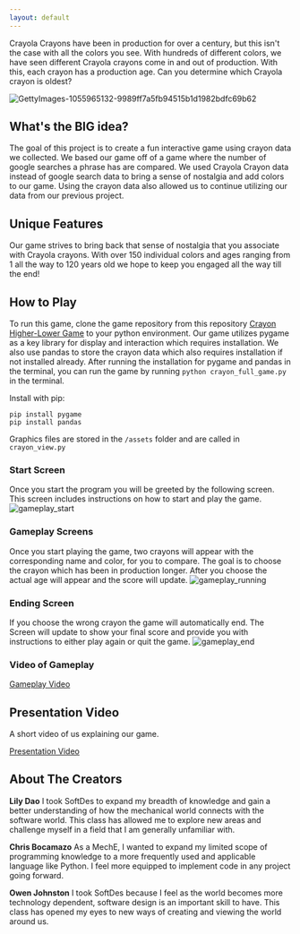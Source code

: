 ```yaml
---
layout: default
---
```

Crayola Crayons have been in production for over a century, but this isn't the case with all the colors you see. With hundreds of different colors, we have seen different Crayola crayons come in and out of production. With this, each crayon has a production age. Can you determine which Crayola crayon is oldest?

![GettyImages-1055965132-9989ff7a5fb94515b1d1982bdfc69b62](https://user-images.githubusercontent.com/113651118/236330121-66bfff0c-a050-485f-ac6c-544f9af26376.jpg)

## What's the BIG idea?
The goal of this project is to create a fun interactive game using crayon data we collected. We based our game off of a game where the number of google searches a phrase has are compared. We used Crayola Crayon data instead of google search data to bring a sense of nostalgia and add colors to our game. Using the crayon data also allowed us to continue utilizing our data from our previous project.

## Unique Features
Our game strives to bring back that sense of nostalgia that you associate with Crayola crayons. With over 150 individual colors and ages ranging from 1 all the way to 120 years old we hope to keep you engaged all the way till the end!

## How to Play
To run this game, clone the game repository from this repository [Crayon Higher-Lower Game](https://github.com/olincollege/crayola_higher_lower) to your python environment. Our game utilizes pygame as a key library for display and interaction which requires installation. We also use pandas to store the crayon data which also requires installation if not installed already. After running the installation for pygame and pandas in the terminal, you can run the game by running ```python crayon_full_game.py``` in the terminal.

Install with pip:
```
pip install pygame
pip install pandas
```
Graphics files are stored in the ```/assets``` folder and are called in ```crayon_view.py```

### Start Screen
Once you start the program you will be greeted by the following screen. 
This screen includes instructions on how to start and play the game.
![gameplay_start](https://user-images.githubusercontent.com/113651118/236334877-d947bcdb-9f9f-4deb-9886-002027139568.png)

### Gameplay Screens
Once you start playing the game, two crayons will appear with the corresponding name and color, for you to compare. The goal is to choose the crayon which has been in production longer. After you choose the actual age will appear and the score will update.
![gameplay_running](https://user-images.githubusercontent.com/113651118/236342612-0dcd1009-a83b-496b-98f8-aac897a13c59.png)

### Ending Screen
If you choose the wrong crayon the game will automatically end. The Screen will update to show your final score and provide you with instructions to either play again or quit the game.
![gameplay_end](https://user-images.githubusercontent.com/113651118/236343314-0146cb22-d829-492e-925e-46dbd1508abd.png)


### Video of Gameplay
[Gameplay Video](https://user-images.githubusercontent.com/113651118/236348136-7031897f-a365-466f-98b4-bc1d42c8eceb.mp4)

## Presentation Video
A short video of us explaining our game.

[Presentation Video](https://user-images.githubusercontent.com/113651118/236351367-e36b7ebc-dd49-49d8-9488-e4643124e2be.mp4)


## About The Creators

**Lily Dao** I took SoftDes to expand my breadth of knowledge and gain a better understanding of how the mechanical world connects with the software world. This class has allowed me to explore new areas and challenge myself in a field that I am generally unfamiliar with.

**Chris Bocamazo** As a MechE, I wanted to expand my limited scope of programming knowledge to a more frequently used and applicable language like Python.  I feel more equipped to implement code in any project going forward.

**Owen Johnston** I took SoftDes because I feel as the world becomes more technology dependent, software design is an important skill to have. This class has opened my eyes to new ways of creating and viewing the world around us.

